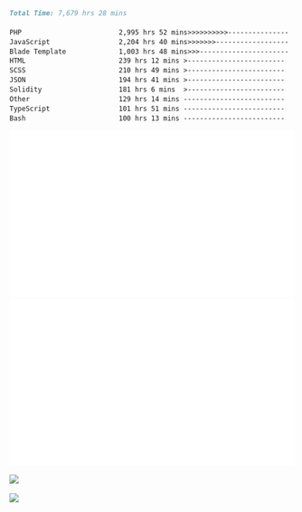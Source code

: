 <!--START_SECTION:waka-->

```markdown
Total Time: 7,679 hrs 28 mins

PHP                        2,995 hrs 52 mins>>>>>>>>>>---------------   38.37 %
JavaScript                 2,204 hrs 40 mins>>>>>>>------------------   28.23 %
Blade Template             1,003 hrs 48 mins>>>----------------------   12.85 %
HTML                       239 hrs 12 mins >------------------------   03.06 %
SCSS                       210 hrs 49 mins >------------------------   02.70 %
JSON                       194 hrs 41 mins >------------------------   02.49 %
Solidity                   181 hrs 6 mins  >------------------------   02.32 %
Other                      129 hrs 14 mins -------------------------   01.65 %
TypeScript                 101 hrs 51 mins -------------------------   01.30 %
Bash                       100 hrs 13 mins -------------------------   01.28 %
```

<!--END_SECTION:waka-->

![](https://raw.githubusercontent.com/DrMaxis/github-stats-transparent/output/generated/overview.svg)
![](https://raw.githubusercontent.com/DrMaxis/github-stats-transparent/output/generated/languages.svg)

![](https://git-readme-stats-drmaxis-projects.vercel.app/api?username=drmaxis&show_icons=true&theme=outrun&count_private=true&show=reviews,discussions_started,discussions_answered,prs_merged,prs_merged_percentage&custom_title=2024%20Github%20Rank)
 
<a href="https://count.getloli.com/"><img src="https://count.getloli.com/get/@:maxis-the-alchemist?theme=rule34"></a>
<!-- https://count.getloli.com/get/@alchemist?theme=rule34 -->
<br>
